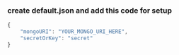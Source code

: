 ### create default.json and add this code for setup

```javascript
{
    "mongoURI": "YOUR_MONGO_URI_HERE",
    "secretOrKey": "secret"
}
```

